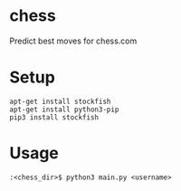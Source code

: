 # chess
Predict best moves for chess.com 

# Setup
```
apt-get install stockfish
apt-get install python3-pip
pip3 install stockfish
```

# Usage
```
:<chess_dir>$ python3 main.py <username>
```
